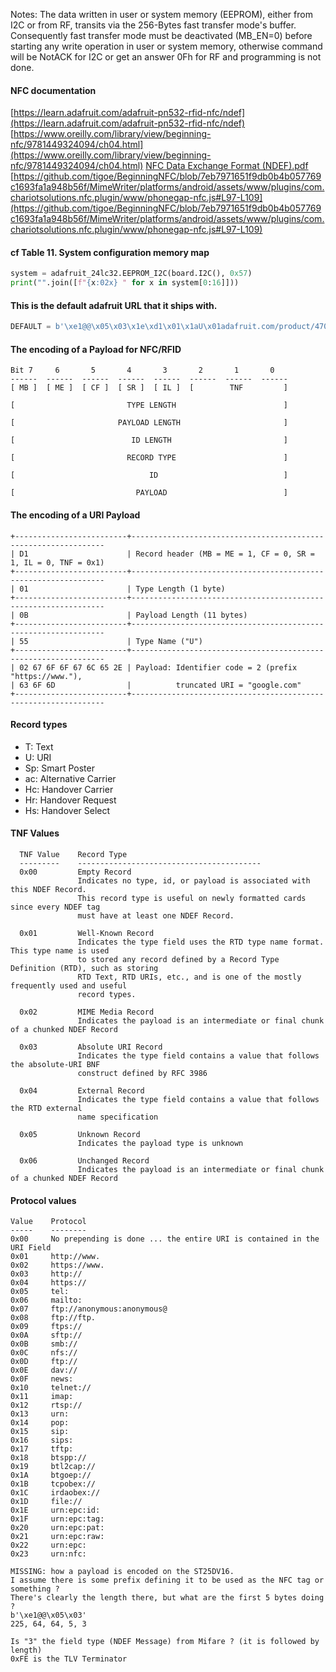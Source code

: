 Notes:
The data written in user or system memory (EEPROM), either from I2C or from RF, transits via the 256-Bytes fast transfer mode's buffer. Consequently fast transfer mode must be deactivated (MB_EN=0) before starting any write operation in user or system memory, otherwise command will be NotACK for I2C or get an answer 0Fh for RF and programming is not done.

#### NFC documentation
[https://learn.adafruit.com/adafruit-pn532-rfid-nfc/ndef](https://learn.adafruit.com/adafruit-pn532-rfid-nfc/ndef)
[https://www.oreilly.com/library/view/beginning-nfc/9781449324094/ch04.html](https://www.oreilly.com/library/view/beginning-nfc/9781449324094/ch04.html)
[NFC Data Exchange Format (NDEF).pdf](http://sweet.ua.pt/andre.zuquete/Aulas/IRFID/11-12/docs/NFC%20Data%20Exchange%20Format%20%28NDEF%29.pdf)
[https://github.com/tigoe/BeginningNFC/blob/7eb7971651f9db0b4b057769c1693fa1a948b56f/MimeWriter/platforms/android/assets/www/plugins/com.chariotsolutions.nfc.plugin/www/phonegap-nfc.js#L97-L109](https://github.com/tigoe/BeginningNFC/blob/7eb7971651f9db0b4b057769c1693fa1a948b56f/MimeWriter/platforms/android/assets/www/plugins/com.chariotsolutions.nfc.plugin/www/phonegap-nfc.js#L97-L109)


#### cf Table 11. System configuration memory map
```py
system = adafruit_24lc32.EEPROM_I2C(board.I2C(), 0x57)
print("".join([f"{x:02x} " for x in system[0:16]]))
```

#### This is the default adafruit URL that it ships with.
```py
DEFAULT = b'\xe1@@\x05\x03\x1e\xd1\x01\x1aU\x01adafruit.com/product/4701\xfe\x00'
```

#### The encoding of a Payload for NFC/RFID
```
Bit 7     6       5       4       3       2       1       0
------  ------  ------  ------  ------  ------  ------  ------ 
[ MB ]  [ ME ]  [ CF ]  [ SR ]  [ IL ]  [        TNF         ]  

[                         TYPE LENGTH                        ]

[                       PAYLOAD LENGTH                       ]

[                          ID LENGTH                         ]

[                         RECORD TYPE                        ]

[                              ID                            ]

[                           PAYLOAD                          ]
```

#### The encoding of a URI Payload
```
+-------------------------+----------------------------------------------------------------
| D1                      | Record header (MB = ME = 1, CF = 0, SR = 1, IL = 0, TNF = 0x1)
+-------------------------+----------------------------------------------------------------
| 01                      | Type Length (1 byte)
+-------------------------+----------------------------------------------------------------
| 0B                      | Payload Length (11 bytes)
+-------------------------+----------------------------------------------------------------
| 55                      | Type Name ("U")
+-------------------------+----------------------------------------------------------------
| 02 67 6F 6F 67 6C 65 2E | Payload: Identifier code = 2 (prefix "https://www."),
| 63 6F 6D                |          truncated URI = "google.com"
+-------------------------+----------------------------------------------------------------
```

#### Record types
- T: Text
- U: URI
- Sp: Smart Poster
- ac: Alternative Carrier
- Hc: Handover Carrier
- Hr: Handover Request
- Hs: Handover Select

#### TNF Values
```
  TNF Value    Record Type
  ---------    -----------------------------------------
  0x00         Empty Record
               Indicates no type, id, or payload is associated with this NDEF Record.
               This record type is useful on newly formatted cards since every NDEF tag
               must have at least one NDEF Record.
               
  0x01         Well-Known Record
               Indicates the type field uses the RTD type name format.  This type name is used
               to stored any record defined by a Record Type Definition (RTD), such as storing
               RTD Text, RTD URIs, etc., and is one of the mostly frequently used and useful
               record types.
               
  0x02         MIME Media Record
               Indicates the payload is an intermediate or final chunk of a chunked NDEF Record
               
  0x03         Absolute URI Record
               Indicates the type field contains a value that follows the absolute-URI BNF
               construct defined by RFC 3986
               
  0x04         External Record
               Indicates the type field contains a value that follows the RTD external
               name specification
               
  0x05         Unknown Record
               Indicates the payload type is unknown
               
  0x06         Unchanged Record
               Indicates the payload is an intermediate or final chunk of a chunked NDEF Record
```

#### Protocol values
```
Value    Protocol
-----    --------
0x00     No prepending is done ... the entire URI is contained in the URI Field
0x01     http://www.
0x02     https://www.
0x03     http://
0x04     https://
0x05     tel:
0x06     mailto:
0x07     ftp://anonymous:anonymous@
0x08     ftp://ftp.
0x09     ftps://
0x0A     sftp://
0x0B     smb://
0x0C     nfs://
0x0D     ftp://
0x0E     dav://
0x0F     news:
0x10     telnet://
0x11     imap:
0x12     rtsp://
0x13     urn:
0x14     pop:
0x15     sip:
0x16     sips:
0x17     tftp:
0x18     btspp://
0x19     btl2cap://
0x1A     btgoep://
0x1B     tcpobex://
0x1C     irdaobex://
0x1D     file://
0x1E     urn:epc:id:
0x1F     urn:epc:tag:
0x20     urn:epc:pat:
0x21     urn:epc:raw:
0x22     urn:epc:
0x23     urn:nfc:
```

```
MISSING: how a payload is encoded on the ST25DV16.
I assume there is some prefix defining it to be used as the NFC tag or something ?
There's clearly the length there, but what are the first 5 bytes doing ?
b'\xe1@@\x05\x03'
225, 64, 64, 5, 3

Is "3" the field type (NDEF Message) from Mifare ? (it is followed by length)
0xFE is the TLV Terminator
```

